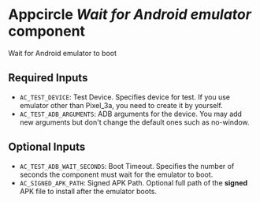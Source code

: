 # Appcircle _Wait for Android emulator_ component

Wait for Android emulator to boot

## Required Inputs

- `AC_TEST_DEVICE`: Test Device. Specifies device for test. If you use emulator other than Pixel_3a, you need to create it by yourself.
- `AC_TEST_ADB_ARGUMENTS`: ADB arguments for the device. You may add new arguments but don't change the default ones such as no-window.

## Optional Inputs

- `AC_TEST_ADB_WAIT_SECONDS`: Boot Timeout. Specifies the number of seconds the component must wait for the emulator to boot.
- `AC_SIGNED_APK_PATH`: Signed APK Path. Optional full path of the **signed** APK file to install after the emulator boots.
